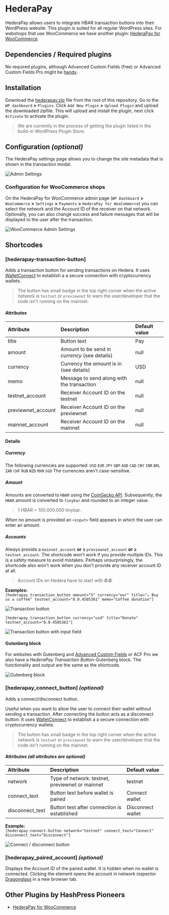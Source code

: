 # HederaPay

HederaPay allows users to integrate HBAR transaction buttons into their WordPress website. This plugin is suited for all regular WordPress sites. For webshops that use WooCommerce we have another plugin: [HederaPay for WooCommerce](https://github.com/louweal/hellofuturehackathon/tree/master/hederapay-for-woocommerce).

## Dependencies / Required plugins

No required plugins, although Advanced Custom Fields (free) or Advanced Custom Fields Pro might be [handy](https://github.com/louweal/hellofuturehackathon/tree/master/hederapay#gutenberg-block).

## Installation

Download the [hederapay.zip](https://github.com/louweal/hellofuturehackathon/blob/master/hederapay.zip) file from the root of this repository. Go to the `WP dashboard` **>** `Plugins`. Click `Add New Plugin` **>** `Upload Plugin` and upload the downloaded zipfile. This will upload and install the plugin, next click `Activate` to activate the plugin.

> We are currently in the process of getting the plugin listed in the build-in WordPress Plugin Store.

## Configuration _(optional)_

The HederaPay settings page allows you to change the site metadata that is shown in the transaction modal.

![Admin Settings](https://github.com/louweal/hellofuturehackathon/blob/master/hederapay/assets/admin-settings.png)

### Configuration for WooCommerce shops

On the HederaPay for WooCommerce admin page (`WP Dashboard` **>** `WooCommerce` **>** `Settings` **>** `Payments` **>** `HederaPay for WooCommerce`) you can select the network and the Account ID of the receiver on that network. Optionally, you can also change success and failure messages that will be displayed to the user after the transaction.

![WooCommerce Admin Settings](https://github.com/louweal/hellofuturehackathon/blob/master/hederapay-for-woocommerce/assets/woocommerce-admin.png)

## Shortcodes

### [hederapay-transaction-button]

Adds a transaction button for sending transactions on Hedera. It uses [WalletConnect](https://walletconnect.com/) to establish a a secure connection with cryptocurrency wallets.

> The button has small badge in the top right corner when the active network is `testnet` or `previewnet` to warn the user/developer that the code isn't running on the mainnet.

#### Attributes

| Attribute          | Description                                   | Default value |
| :----------------- | :-------------------------------------------- | :------------ |
| title              | Button text                                   | Pay           |
| amount             | Amount to be send in _currency_ (see details) | null          |
| currency           | Currency the _amount_ is in (see details)     | USD           |
| memo               | Message to send along with the transaction    | null          |
| testnet_account    | Receiver Account ID on the testnet            | null          |
| previewnet_account | Receiver Account ID on the previewnet         | null          |
| mainnet_account    | Receiver Account ID on the mainnet            | null          |

#### Details

##### Currency

The following currencies are supported: `USD` `EUR` `JPY` `GBP` `AUD` `CAD` `CNY` `INR` `BRL` `ZAR` `CHF` `RUB` `NZD` `MXN` `SGD`
The currencies aren't case-sensitive.

##### Amount

Amounts are converted to `HBAR` using the [CoinGecko API](https://docs.coingecko.com/v3.0.1/reference/simple-price). Subsequently, the `HBAR` amount is converted to `tinybar` and rounded to an integer value.

> 1 HBAR = 100.000.000 tinybar.

When no amount is provided an `<input>` field appears in which the user can enter an amount.

##### Accounts

Always provide a `mainnet_account` **or** a `previewnet_account` **or** a `testnet_account`. The shortcode won't work if you provide multiple IDs. This is a safety measure to avoid mistakes. Perhaps unsurprisingly, the shortcode also won't work when you don't provide any receiver account ID at all.

> Account IDs on Hedera have to start with **_0.0._**

**Examples:**  
`[hederapay_transaction_button amount="5" currency="eur" title="☕︎ Buy us a coffee" testnet_account="0.0.4505361" memo="Coffee donation"]`

![Transaction button](https://github.com/louweal/hellofuturehackathon/blob/master/hederapay/assets/transaction-button.png)

`[hederapay_transaction_button currency="usd" title="Donate" testnet_account="0.0.4505361"]`

![Transaction button with input field](https://github.com/louweal/hellofuturehackathon/blob/master/hederapay/assets/transaction-button-with-input.png)

#### Gutenberg block

For websites with Gutenberg and [Advanced Custom Fields](https://wordpress.org/plugins/advanced-custom-fields/) or ACF Pro we also have a _HederaPay Transaction Button_-Gutenberg block. The functionality and output are the same as the shortcode.

![Gutenberg block](https://github.com/louweal/hellofuturehackathon/blob/master/hederapay/assets/gutenberg-block.png)

### [hederapay_connect_button] _(optional)_

Adds a connect/disconnect button.

Useful when you want to allow the user to connect their wallet without sending a transaction. After connecting the button acts as a disconnect button. It uses [WalletConnect](https://walletconnect.com/) to establish a a secure connection with cryptocurrency wallets.

> The button has small badge in the top right corner when the active network is `testnet` or `previewnet` to warn the user/developer that the code isn't running on the mainnet.

#### Attributes _(all attributes are optional)_

| Attribute       | Description                                     | Default value     |
| :-------------- | :---------------------------------------------- | :---------------- |
| network         | Type of network: testnet, previewnet or mainnet | testnet           |
| connect_text    | Button text before wallet is paired             | Connect wallet    |
| disconnect_text | Button text after connection is established     | Disconnect wallet |

**Example:**  
`[hederapay-connect-button network="testnet" connect_text="Connect" disconnect_text="Disconnect"]`

![Connect / disconnect button](https://github.com/louweal/hellofuturehackathon/blob/master/hederapay/assets/connect-button.png)

### [hederapay_paired_account] _(optional)_

Displays the Account ID of the paired wallet. It is hidden when no wallet is connected. Clicking the element opens the account in network inspector [Dragonglass](https://app.dragonglass.me/) in a new browser tab.

## Other Plugins by HashPress Pioneers

-   [HederaPay for WooCommerce](https://github.com/louweal/hellofuturehackathon/tree/master/hederapay-for-woocommerce)
